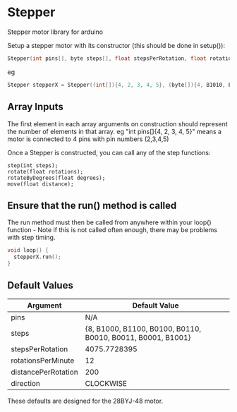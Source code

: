 # Stepper
Stepper motor library for arduino

Setup a stepper motor with its constructor (this should be done in setup()):

```c
Stepper(int pins[], byte steps[], float stepsPerRotation, float rotationsPerMinute, float distancePerRotation, byte direction);
```

eg

```c
Stepper stepperX = Stepper((int[]){4, 2, 3, 4, 5}, (byte[]){4, B1010, B0110, B0101, B1001}, 200, 350, 5, CLOCKWISE);
```

## Array Inputs
The first element in each array arguments on construction should represent the number of elements in that array.
eg "int pins[]{4, 2, 3, 4, 5}" means a motor is connected to 4 pins with pin numbers (2,3,4,5)

Once a Stepper is constructed, you can call any of the step functions:

    step(int steps);
    rotate(float rotations);
    rotateByDegrees(float degrees);
    move(float distance);


## Ensure that the run() method is called
The run method must then be called from anywhere within your loop() function - Note if this is not called often enough, there may be problems with step timing.

```c
void loop() {
  stepperX.run();
}
```

## Default Values
|Argument|Default Value|
| --- | --- |
| pins      | N/A |
| steps      | {8, B1000, B1100, B0100, B0110, B0010, B0011, B0001, B1001} |
| stepsPerRotation | 4075.7728395 |
| rotationsPerMinute | 12 |
| distancePerRotation | 200 |
| direction | CLOCKWISE |

These defaults are designed for the 28BYJ-48 motor.



